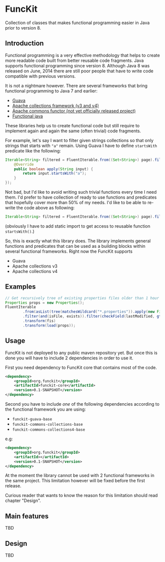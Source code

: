 # FuncKit

Collection of classes that makes functional programming easier in Java prior to version 8.

## Introduction

Functional programming is a very effective methodology that helps to create more readable code 
built from better reusable code fragments. Java supports functional programming since version 8.
Although Java 8 was released on June, 2014 there are still poor people that have to write 
code compatible with previous versions. 

It is not a nightmare however. There are several frameworks that bring functional programming to 
Java 7 and earlier:
* [Guava](https://github.com/google/guava)
* [Apache collections framework (v3 and v4)](https://commons.apache.org/proper/commons-collections/)
* [Apache commons functor (not yet officially released project)](https://commons.apache.org/proper/commons-functor/examples.html)
* [Functional java](http://www.functionaljava.org/)


These libraries help us to create functional code but still require to implement again and again 
the same (often trivial) code fragments. 

For example, let's say I want to filter given strings collections so that only strings that starts with `"a"` remain.
Using Guava I have to define `startsWith` predicate like the following:


```java
Iterable<String> filtered = FluentIterable.from((Set<String>) page).filter(new Predicate<String>() {
	@Override
	public boolean apply(String input) {
		return input.startsWith("a");
	}
});
```

Not bad, but I'd like to avoid writing such trivial functions every time I need them. I'd prefer to have collection of
ready to use functions and predicates that hopefully cover more than 50% of my needs. I'd like to be able to re-write the
code above as following:  

```java
Iterable<String> filtered = FluentIterable.from((Set<String>) page).filter(startsWith("a"));
```

(obviously I have to add static import to get access to reusable function `startsWith()`.)

So, this is exactly what this library does. The library implements general functions and predicates that can be used as a building blocks 
within several functional frameworks. Right now the FuncKit supports 
* Guava
* Apache collections v3
* Apache collections v4

   
## Examples

```java
// Get recursively tree of existing properties files older than 1 hour starting from current directory and load their content  into single Properties object  
Properties props = new Properties();
FluentIterable
		.from(asList(tree(matchesWildcard("*.properties")).apply(new File("."))))
		.filter(and(isFile, exists)).filter(checkField(lastModified, gt(3600000L)))
		.transform(fis)
		.transform(load(props));
```
		
		
## Usage

FuncKit is not deployed to any public maven repository yet. But once this is done you will have to include 2 dependencies in order to use it.


First you need dependency to FuncKit core that contains most of the code. 

```xml
<dependency>
	<groupId>org.funckit</groupId>
	<artifactId>funckit-core</artifactId>
	<version>0.1-SNAPSHOT</version>
</dependency>
```
 
  
Second you have to include *one* of the following dependencies according to the functional framework you are using:
* `funckit-guava-base`
* `funckit-commons-collections-base`
* `funckit-commons-collections4-base`

e.g:
	
```xml
<dependency>
	<groupId>org.funckit</groupId>
	<artifactId></artifactId>
	<version>0.1-SNAPSHOT</version>
</dependency>
```
		
At the moment the library cannot be used with 2 functional frameworks in the same project. 
This limitation however will be fixed before the first release.

Curious reader that wants to know the reason for this limitation should read chapter "Design". 


## Main features
TBD

## Design  
TBD